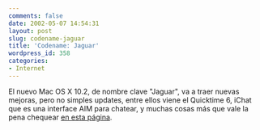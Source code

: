 ```yaml
---
comments: false
date: 2002-05-07 14:54:31
layout: post
slug: codename-jaguar
title: 'Codename: Jaguar'
wordpress_id: 358
categories:
- Internet
---
```


El nuevo Mac OS X 10.2, de nombre clave &#34;Jaguar&#34;, va a traer nuevas mejoras, pero no simples updates, entre ellos viene el Quicktime 6, iChat que es una interface AIM para chatear, y muchas cosas más que vale la pena chequear [en esta página](http://www.apple.com/macosx/newversion/).




 
